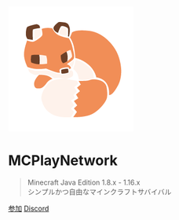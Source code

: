 
![logo](/_media/logo.png)

# MCPlayNetwork

> Minecraft Java Edition 1.8.x - 1.16.x  
> シンプルかつ自由なマインクラフトサバイバル

[参加](#MCPlayNetwork)
[Discord](discord)